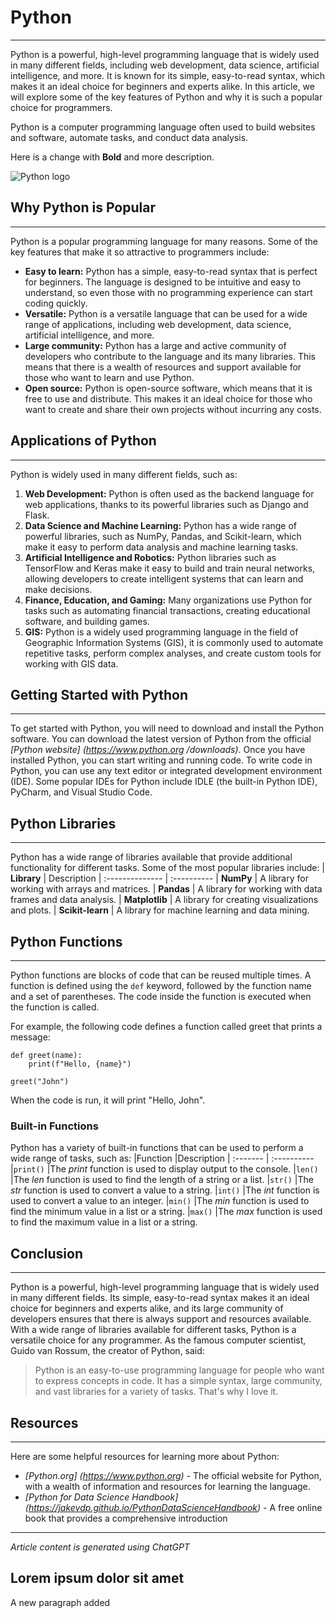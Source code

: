 # Python
___________
Python is a powerful, high-level programming language that is widely used in many different fields, 
including web development, data science, artificial intelligence, and more. It is known for its simple,
easy-to-read syntax, which makes it an ideal choice for beginners and experts alike. In this article,
we will explore some of the key features of Python and why it is such a popular choice for
programmers.

Python is a computer programming language often used to build websites and software, automate tasks, and conduct data analysis. 

Here is a change with **Bold** and more description. 

![Python logo](https://www.python.org/static/img/python-logo@2x.png)

## Why Python is Popular
___________
Python is a popular programming language for many reasons. Some of the key features that make
it so attractive to programmers include:
- **Easy to learn:** Python has a simple, easy-to-read syntax that is perfect for beginners. The
language is designed to be intuitive and easy to understand, so even those with no
programming experience can start coding quickly.
- **Versatile:** Python is a versatile language that can be used for a wide range of applications,
including web development, data science, artificial intelligence, and more.
- **Large community:** Python has a large and active community of developers who contribute to
the language and its many libraries. This means that there is a wealth of resources and support
available for those who want to learn and use Python.
- **Open source:** Python is open-source software, which means that it is free to use and
distribute. This makes it an ideal choice for those who want to create and share their own
projects without incurring any costs.

## Applications of Python
___________
Python is widely used in many different fields, such as:
1. **Web Development:** Python is often used as the backend language for web applications,
thanks to its powerful libraries such as Django and Flask.
2. **Data Science and Machine Learning:** Python has a wide range of powerful libraries, such as
NumPy, Pandas, and Scikit-learn, which make it easy to perform data analysis and machine
learning tasks.
3. **Artificial Intelligence and Robotics:** Python libraries such as TensorFlow and Keras make it
easy to build and train neural networks, allowing developers to create intelligent systems that
can learn and make decisions.
4. **Finance, Education, and Gaming:** Many organizations use Python for tasks such as
automating financial transactions, creating educational software, and building games.
5. **GIS:** Python is a widely used programming language in the field of Geographic Information
Systems (GIS), it is commonly used to automate repetitive tasks, perform complex analyses,
and create custom tools for working with GIS data.

## Getting Started with Python
___________
To get started with Python, you will need to download and install the Python software. You can
download the latest version of Python from the official *[Python website] (https://www.python.org
/downloads)*. Once you have installed Python, you can start writing and running code.
To write code in Python, you can use any text editor or integrated development environment (IDE).
Some popular IDEs for Python include IDLE (the built-in Python IDE), PyCharm, and Visual Studio
Code.

## Python Libraries
___________
Python has a wide range of libraries available that provide additional functionality for different
tasks. Some of the most popular libraries include:
| **Library**       | Description
| :--------------   | :----------
| **NumPy**         | A library for working with arrays and matrices.
| **Pandas**        | A library for working with data frames and data analysis.
| **Matplotlib**    | A library for creating visualizations and plots.
| **Scikit-learn**  | A library for machine learning and data mining.

## Python Functions
___________

Python functions are blocks of code that can be reused multiple times. A function is defined using
the `def` keyword, followed by the function name and a set of parentheses. The code inside the
function is executed when the function is called.

For example, the following code defines a function called greet that prints a message:
```
def greet(name):
    print(f"Hello, {name}")
            
greet("John")
```
When the code is run, it will print "Hello, John".

### Built-in Functions

Python has a variety of built-in functions that can be used to perform a wide range of tasks, such
as:
|Function   |Description
| :-------  | :----------
|`print()`    |The *print* function is used to display output to the console.
|`len()`      |The *len* function is used to find the length of a string or a list.
|`str()`      |The *str* function is used to convert a value to a string.
|`int()`      |The *int* function is used to convert a value to an integer.
|`min()`      |The *min* function is used to find the minimum value in a list or a string.
|`max()`      |The *max* function is used to find the maximum value in a list or a string.

## Conclusion
___________
Python is a powerful, high-level programming language that is widely used in many different fields.
Its simple, easy-to-read syntax makes it an ideal choice for beginners and experts alike, and its
large community of developers ensures that there is always support and resources available. With
a wide range of libraries available for different tasks, Python is a versatile choice for any
programmer.
As the famous computer scientist, Guido van Rossum, the creator of Python, said:

>Python is an easy-to-use programming language for people who want to express concepts in
code. It has a simple syntax, large community, and vast libraries for a variety of tasks. That's
why I love it.

## Resources
___________

Here are some helpful resources for learning more about Python:
- *[Python.org] (https://www.python.org)* - The official website for Python, with a wealth of information and resources for
learning the language.
- *[Python for Data Science Handbook] (https://jakevdp.github.io/PythonDataScienceHandbook)* - A free online book that provides a comprehensive
introduction
___________
*Article content is generated using ChatGPT*

## Lorem ipsum dolor sit amet

A new paragraph added






